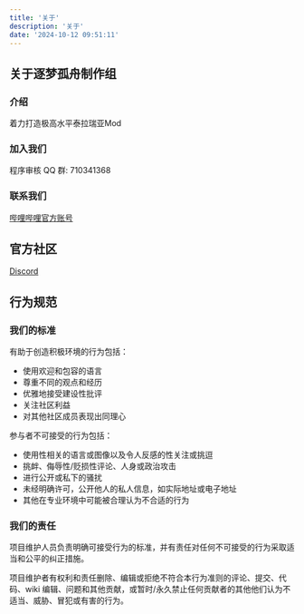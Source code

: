 ```yaml
---
title: '关于'
description: '关于'
date: '2024-10-12 09:51:11'
---
```


## 关于逐梦孤舟制作组

### 介绍

着力打造极高水平泰拉瑞亚Mod

### 加入我们

程序审核 QQ 群: 710341368

### 联系我们

[哔哩哔哩官方账号](https://space.bilibili.com/1079503056)

## 官方社区

[Discord](https://discord.gg/pdXvp89Dbp)

## 行为规范

### 我们的标准

有助于创造积极环境的行为包括：

- 使用欢迎和包容的语言
- 尊重不同的观点和经历
- 优雅地接受建设性批评
- 关注社区利益
- 对其他社区成员表现出同理心

参与者不可接受的行为包括：

- 使用性相关的语言或图像以及令人反感的性关注或挑逗
- 挑衅、侮辱性/贬损性评论、人身或政治攻击
- 进行公开或私下的骚扰
- 未经明确许可，公开他人的私人信息，如实际地址或电子地址
- 其他在专业环境中可能被合理认为不合适的行为

### 我们的责任

项目维护人员负责明确可接受行为的标准，并有责任对任何不可接受的行为采取适当和公平的纠正措施。

项目维护者有权利和责任删除、编辑或拒绝不符合本行为准则的评论、提交、代码、wiki 编辑、问题和其他贡献，或暂时/永久禁止任何贡献者的其他他们认为不适当、威胁、冒犯或有害的行为。
